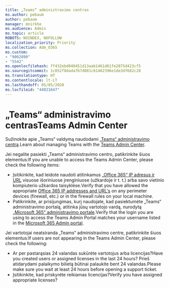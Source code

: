```yaml
---
title: „Teams“ administravimo centras
ms.author: pebaum
author: pebaum
manager: mnirkhe
ms.audience: Admin
ms.topic: article
ROBOTS: NOINDEX, NOFOLLOW
localization_priority: Priority
ms.collection: Adm_O365
ms.custom:
- "9002890"
- "5542"
ms.openlocfilehash: ff432ebd048451d13aab1461d61fe2075d423cf5
ms.sourcegitcommit: 1c052f8dada7b7d081c61462396e1de3df682c28
ms.translationtype: HT
ms.contentlocale: lt-LT
ms.lasthandoff: 05/05/2020
ms.locfileid: "44021647"
---
```

# <a name="teams-admin-center"></a><span data-ttu-id="4e651-102">„Teams“ administravimo centras</span><span class="sxs-lookup"><span data-stu-id="4e651-102">Teams Admin Center</span></span>

<span data-ttu-id="4e651-103">Sužinokite apie „Teams“ valdymą naudodami [„Teams“ administravimo centrą](https://docs.microsoft.com/microsoftteams/manage-teams-skypeforbusiness-admin-center).</span><span class="sxs-lookup"><span data-stu-id="4e651-103">Learn about managing Teams with the [Teams Admin Center](https://docs.microsoft.com/microsoftteams/manage-teams-skypeforbusiness-admin-center).</span></span>

<span data-ttu-id="4e651-104">Jei negalite pasiekti „Teams“ administravimo centro, patikrinkite šiuos elementus:</span><span class="sxs-lookup"><span data-stu-id="4e651-104">If you are unable to access the Teams Admin Center, please check the following items:</span></span>

- <span data-ttu-id="4e651-105">Įsitikinkite, kad leidote naudoti atitinkamus [„Office 365“ IP adresus ir URL](https://docs.microsoft.com/Office365/Enterprise/office-365-ip-web-service) visuose išoriniuose įrenginiuose (užkardoje ir t. t.) arba savo vietinio kompiuterio užkardos taisyklėse.</span><span class="sxs-lookup"><span data-stu-id="4e651-105">Verify that you have allowed the appropriate [Office 365 IP addresses and URL's](https://docs.microsoft.com/Office365/Enterprise/office-365-ip-web-service) on any perimeter devices (firewall, etc.) or in the firewall rules on your local machine.</span></span>
- <span data-ttu-id="4e651-106">Patikrinkite, ar prisijungimas, kurį naudojate, kad pasiektumėte „Teams“ administravimo portalą, atitinka jūsų vartotojo vardą, nurodytą [„Microsoft 365“ administravimo portale](https://admin.microsoft.com/Adminportal/Home?source=applauncher#/users).</span><span class="sxs-lookup"><span data-stu-id="4e651-106">Verify that the login you are using to access the Teams Admin Portal matches your username listed in the [Microsoft 365 Admin portal](https://admin.microsoft.com/Adminportal/Home?source=applauncher#/users).</span></span>

<span data-ttu-id="4e651-107">Jei vartotojai neatsiranda „Teams“ administravimo centre, patikrinkite šiuos elementus:</span><span class="sxs-lookup"><span data-stu-id="4e651-107">If users are not appearing in the Teams Admin Center, please check the following:</span></span>

- <span data-ttu-id="4e651-108">Ar per pastarąsias 24 valandas sukūrėte vartotojus arba licencijas?</span><span class="sxs-lookup"><span data-stu-id="4e651-108">Have you created users or assigned licenses in the last 24 hours?</span></span> <span data-ttu-id="4e651-109">Prieš atidarydami palaikymo bilietą būtinai palaukite bent 24 valandas.</span><span class="sxs-lookup"><span data-stu-id="4e651-109">Please make sure you wait at least 24 hours before opening a support ticket.</span></span>
- <span data-ttu-id="4e651-110">Įsitikinkite, kad priskyrėte reikiamas licencijas?</span><span class="sxs-lookup"><span data-stu-id="4e651-110">Verify you have assigned appropriate licenses?</span></span> 
